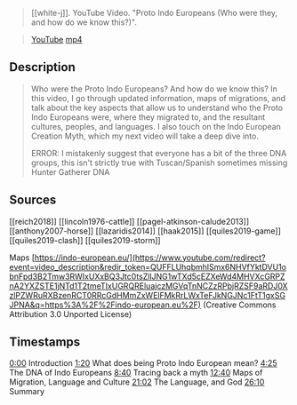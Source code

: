 > [[white-j]]. YouTube Video. "Proto Indo Europeans (Who were they, and how do we know this?)". 

> [YouTube](https://youtu.be/jskt2Y_FEU4)
> [mp4](white-j2021-who.mp4)

## Description
> Who were the Proto Indo Europeans? And how do we know this? In this video, I go through updated information, maps of migrations, and talk about the key aspects that allow us to understand who the Proto Indo Europeans were, where they migrated to, and the resultant cultures, peoples, and languages. I also touch on the Indo European Creation Myth, which my next video will take a deep dive into. 
> 
> ERROR: I mistakenly suggest that everyone has a bit of the three DNA groups, this isn't strictly true with Tuscan/Spanish sometimes missing Hunter Gatherer DNA 

## Sources
[[reich2018]]
[[lincoln1976-cattle]]
[[pagel-atkinson-calude2013]]
[[anthony2007-horse]]
[[lazaridis2014]]
[[haak2015]]
[[quiles2019-game]]
[[quiles2019-clash]]
[[quiles2019-storm]]

Maps [https://indo-european.eu/](https://www.youtube.com/redirect?event=video_description&redir_token=QUFFLUhqbmhlSmx6NHVfYktDVU1obnFpd3B2Tmw3RWIxUXxBQ3Jtc0tsZllJNG1wTXd5cEZXeWd4MHVXcGRPZnA2YXZSTE1jNTd1T2tmeTIxUGRQREluajczMGVqTnNCZzRPbjRZSF9aRDJ0XzlPZWRuRXBzenRCT0RRcGdHMmZxWElFMkRrLWxTeFJkNGJNc1FtT1gxSGJPNA&q=https%3A%2F%2Findo-european.eu%2F) (Creative Commons Attribution 3.0 Unported License)

## Timestamps
[0:00](https://www.youtube.com/watch?v=jskt2Y_FEU4&list=PLru2Z4KGjAVIOyMEKaYcgIUrdOBHhuoBe&index=14&t=0s) Introduction
[1:20](https://www.youtube.com/watch?v=jskt2Y_FEU4&list=PLru2Z4KGjAVIOyMEKaYcgIUrdOBHhuoBe&index=14&t=80s) What does being Proto Indo European mean?
[4:25](https://www.youtube.com/watch?v=jskt2Y_FEU4&list=PLru2Z4KGjAVIOyMEKaYcgIUrdOBHhuoBe&index=14&t=265s) The DNA of Indo Europeans
[8:40](https://www.youtube.com/watch?v=jskt2Y_FEU4&list=PLru2Z4KGjAVIOyMEKaYcgIUrdOBHhuoBe&index=14&t=520s) Tracing back a myth
[12:40](https://www.youtube.com/watch?v=jskt2Y_FEU4&list=PLru2Z4KGjAVIOyMEKaYcgIUrdOBHhuoBe&index=14&t=760s) Maps of Migration, Language and Culture
[21:02](https://www.youtube.com/watch?v=jskt2Y_FEU4&list=PLru2Z4KGjAVIOyMEKaYcgIUrdOBHhuoBe&index=14&t=1262s) The Language, and God
[26:10](https://www.youtube.com/watch?v=jskt2Y_FEU4&list=PLru2Z4KGjAVIOyMEKaYcgIUrdOBHhuoBe&index=14&t=1570s) Summary